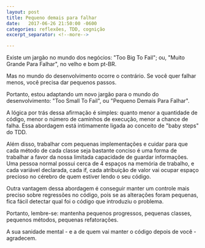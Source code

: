 ```yaml
---
layout: post
title: Pequeno demais para falhar
date:   2017-06-26 21:50:00 -0600
categories: reflexões, TDD, cognição
excerpt_separator: <!--more-->

---
```


Existe um jargão no mundo dos negócios: "Too Big To Fail"; ou, "Muito Grande Para Falhar", no velho e bom pt-BR.

Mas no mundo do desenvolvimento ocorre o contrário. Se você quer falhar menos, você precisa dar pequenos passos.

<!--more-->

Portanto, estou adaptando um novo jargão para o mundo do desenvolvimento: "Too Small To Fail", ou "Pequeno Demais Para Falhar".

A lógica por trás dessa afirmação é simples: quanto menor a quantidade de código, menor o número de caminhos de execução, menor a chance de falha. Essa abordagem está intimamente ligada ao conceito de "baby steps" do TDD.

Além disso, trabalhar com pequenas implementações e cuidar para que cada método de cada classe seja bastante conciso é uma forma de trabalhar a favor da nossa limitada capacidade de guardar informações. Uma pessoa normal possui cerca de 4 espaços na memória de trabalho, e cada variável declarada, cada if, cada atribuição de valor vai ocupar espaço precioso no cérebro de quem estiver lendo o seu código.

Outra vantagem dessa abordagem é conseguir manter um controle mais preciso sobre regressões no código, pois se as alterações foram pequenas, fica fácil detectar qual foi o código que introduziu o problema.

Portanto, lembre-se: mantenha pequenos progressos, pequenas classes, pequenos métodos, pequenas refatorações.

A sua sanidade mental - e a de quem vai manter o código depois de você - agradecem.